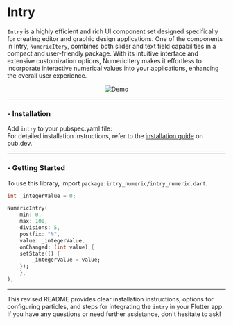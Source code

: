 # Intry

`Intry` is a highly efficient and rich UI component set designed specifically for creating editor and graphic design applications.
One of the components in Intry, `NumericItery`, combines both slider and text field capabilities in a compact and user-friendly package. With its intuitive interface and extensive customization options, NumericItery makes it effortless to incorporate interactive numerical values into your applications, enhancing the overall user experience.

<p float="left" align="center"><img src="https://github.com/manjav/test/raw/main/repo_files/intry_demo.gif" alt="Demo"></p>

---

### - Installation
Add `intry` to your pubspec.yaml file:  
For detailed installation instructions, refer to the [installation guide](https://pub.dev/packages/particular/install) on pub.dev.

---

### - Getting Started 
To use this library, import `package:intry_numeric/intry_numeric.dart`.

``` dart
int _integerValue = 0;

NumericIntry(
    min: 0,
    max: 100,
    divisions: 5,
    postfix: "%",
    value: _integerValue,
    onChanged: (int value) {
    setState(() {
        _integerValue = value;
    });
    },
),
```

---

This revised README provides clear installation instructions, options for configuring particles, and steps for integrating the `intry` in your Flutter app. If you have any questions or need further assistance, don't hesitate to ask!